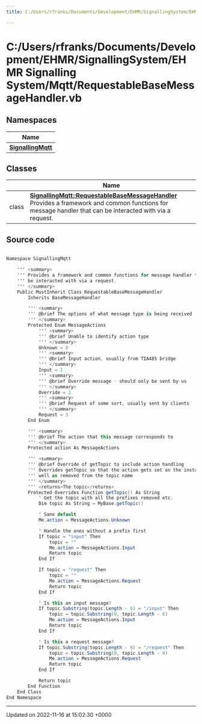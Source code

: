 ```yaml
---
title: C:/Users/rfranks/Documents/Development/EHMR/SignallingSystem/EHMR Signalling System/Mqtt/RequestableBaseMessageHandler.vb

---
```


# C:/Users/rfranks/Documents/Development/EHMR/SignallingSystem/EHMR Signalling System/Mqtt/RequestableBaseMessageHandler.vb



## Namespaces

| Name           |
| -------------- |
| **[SignallingMqtt](/SignallingSystem-doc/vb/Namespaces/namespaceSignallingMqtt/)**  |

## Classes

|                | Name           |
| -------------- | -------------- |
| class | **[SignallingMqtt::RequestableBaseMessageHandler](/SignallingSystem-doc/vb/Classes/classSignallingMqtt_1_1RequestableBaseMessageHandler/)** <br>Provides a framework and common functions for message handler that can be interacted with via a request.  |




## Source code

```csharp

Namespace SignallingMqtt

    ''' <summary>
    ''' Provides a framework and common functions for message handler that can
    ''' be interacted with via a request.
    ''' </summary>
    Public MustInherit Class RequestableBaseMessageHandler
        Inherits BaseMessageHandler

        ''' <summary>
        ''' @brief The options of what message type is being received
        ''' </summary>
        Protected Enum MessageActions
            ''' <summary>
            ''' @brief Unable to identify action type
            ''' </summary>
            Unknown = 0
            ''' <summary>
            ''' @brief Input action, usually from TIA485 bridge
            ''' </summary>
            Input = 1
            ''' <summary>
            ''' @brief Override message - should only be sent by us
            ''' </summary>
            Override = 2
            ''' <summary>
            ''' @brief Request of some sort, usually sent by clients
            ''' </summary>
            Request = 3
        End Enum

        ''' <summary>
        ''' @brief The action that this message corresponds to
        ''' </summary>
        Protected action As MessageActions

        ''' <summary>
        ''' @brief Override of getTopic to include action handling
        ''' Overrides getTopic so that the action gets set on the instance, as
        ''' well as removed from the topic name
        ''' </summary>
        ''' <returns>The topic</returns>
        Protected Overrides Function getTopic() As String
            ' Get the topic with all the prefixes removed etc.
            Dim topic As String = MyBase.getTopic()

            ' Sane default
            Me.action = MessageActions.Unknown

            ' Handle the ones without a prefix first
            If topic = "input" Then
                topic = ""
                Me.action = MessageActions.Input
                Return topic
            End If

            If topic = "request" Then
                topic = ""
                Me.action = MessageActions.Request
                Return topic
            End If

            ' Is this an input message?
            If topic.Substring(topic.Length - 6) = "/input" Then
                topic = topic.Substring(0, topic.Length - 6)
                Me.action = MessageActions.Input
                Return topic
            End If

            ' Is this a request message?
            If topic.Substring(topic.Length - 8) = "/request" Then
                topic = topic.Substring(0, topic.Length - 8)
                Me.action = MessageActions.Request
                Return topic
            End If

            Return topic
        End Function
    End Class
End Namespace
```


-------------------------------

Updated on 2022-11-16 at 15:02:30 +0000
